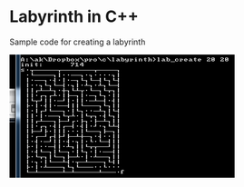 # Labyrinth in C++
Sample code for creating a labyrinth

![Image](https://github.com/jkozh/labyrinth-c/blob/master/labyrinth_example.png)
